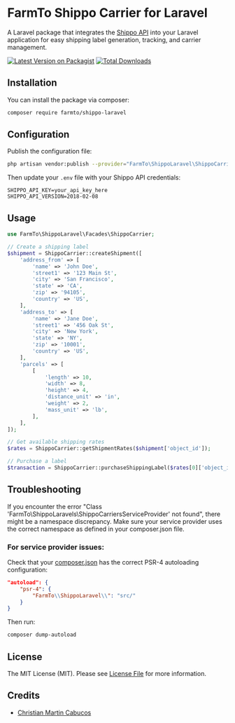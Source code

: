 # FarmTo Shippo Carrier for Laravel

A Laravel package that integrates the [Shippo API](https://goshippo.com/) into your Laravel application for easy shipping label generation, tracking, and carrier management.

[![Latest Version on Packagist](https://img.shields.io/packagist/v/farmto/shippo-laravel.svg?style=flat-square)](https://packagist.org/packages/farmto/shippo-laravel)
[![Total Downloads](https://img.shields.io/packagist/dt/farmto/shippo-laravel.svg?style=flat-square)](https://packagist.org/packages/farmto/shippo-laravel)

## Installation

You can install the package via composer:

```bash
composer require farmto/shippo-laravel
```

## Configuration

Publish the configuration file:

```bash
php artisan vendor:publish --provider="FarmTo\ShippoLaravel\ShippoCarrierServiceProvider"
```

Then update your `.env` file with your Shippo API credentials:

```
SHIPPO_API_KEY=your_api_key_here
SHIPPO_API_VERSION=2018-02-08
```

## Usage

```php
use FarmTo\ShippoLaravel\Facades\ShippoCarrier;

// Create a shipping label
$shipment = ShippoCarrier::createShipment([
    'address_from' => [
        'name' => 'John Doe',
        'street1' => '123 Main St',
        'city' => 'San Francisco',
        'state' => 'CA',
        'zip' => '94105',
        'country' => 'US',
    ],
    'address_to' => [
        'name' => 'Jane Doe',
        'street1' => '456 Oak St',
        'city' => 'New York',
        'state' => 'NY',
        'zip' => '10001',
        'country' => 'US',
    ],
    'parcels' => [
        [
            'length' => 10,
            'width' => 8,
            'height' => 4,
            'distance_unit' => 'in',
            'weight' => 2,
            'mass_unit' => 'lb',
        ],
    ],
]);

// Get available shipping rates
$rates = ShippoCarrier::getShipmentRates($shipment['object_id']);

// Purchase a label
$transaction = ShippoCarrier::purchaseShippingLabel($rates[0]['object_id']);
```

## Troubleshooting

If you encounter the error "Class 'FarmTo\ShippoLaravels\ShippoCarriersServiceProvider' not found", there might be a namespace discrepancy. Make sure your service provider uses the correct namespace as defined in your composer.json file.

### For service provider issues:

Check that your [composer.json](composer.json) has the correct PSR-4 autoloading configuration:

```json
"autoload": {
    "psr-4": {
        "FarmTo\\ShippoLaravel\\": "src/"
    }
}
```

Then run:

```bash
composer dump-autoload
```

## License

The MIT License (MIT). Please see [License File](LICENSE.md) for more information.

## Credits

- [Christian Martin Cabucos](https://github.com/christianmartincabucos)